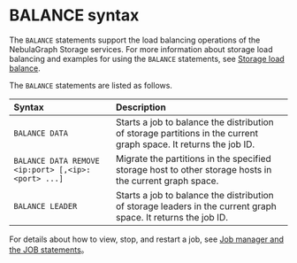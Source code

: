 # BALANCE syntax

The `BALANCE` statements support the load balancing operations of the NebulaGraph Storage services. For more information about storage load balancing and examples for using the `BALANCE` statements, see [Storage load balance](../8.service-tuning/load-balance.md).

The `BALANCE` statements are listed as follows.

|Syntax|Description|
|:---|:---|
|`BALANCE DATA`| Starts a job to balance the distribution of storage partitions in the current graph space. It returns the job ID. |
|`BALANCE DATA REMOVE <ip:port> [,<ip>:<port> ...]`| Migrate the partitions in the specified storage host to other storage hosts in the current graph space. |
|`BALANCE LEADER`| Starts a job to balance the distribution of storage leaders in the current graph space. It returns the job ID. |
<!-- balance-3.1
|`BALANCE IN ZONE [REMOVE <ip>:<port> [,<ip>:<port> ...]]`| Starts a job to balance the distribution of storage partitions in each zone in the current graph space. It returns the job ID. You can use the `REMOVE` option to specify the Storage services that you want to clear. The partitions of these services will be moved to other services for easy maintenance.|
|`BALANCE ACROSS ZONE [REMOVE "zone_name" [,"zone_name" ...]]`| Starts a job to balance the distribution of storage partitions across each zone in the current graph space. It returns the job ID. You can use the `REMOVE` option to specify the zones that you want to clear. The partitions of these services will be moved to other services for easy maintenance.|


!!! note

    `REMOVE` can only clear the partitions of the current graph space. If a Storage service has a large number of graph spaces, you need to switch to all different graph spaces to perform the `REMOVE` operation.
-->

For details about how to view, stop, and restart a job, see [Job manager and the JOB statements](../3.ngql-guide/4.job-statements.md)。
